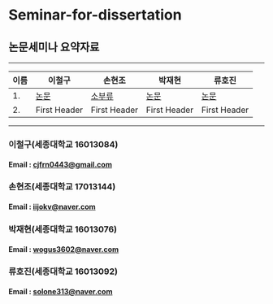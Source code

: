 # Seminar-for-dissertation

## 논문세미나 요약자료


------------------------------------------------------------------------------------------------------------------------------------------
|이름|        이철구     |       손현조     |      박재현       |      류호진         |
|---| --------------------- | --------------------- | --------------------- | --------------------- |
|1.|      [논문](CheolGu/)     |     [소부류](Hyeoncho/소부류.pptx)     |     [논문](JaeHyun/a.txt)     |     [논문](hojin/a.txt)      |
|2.|     First Header      |     First Header      |     First Header      |     First Header      |
 
------------------------------------------------------------------------------------------------------------------------------------------
 
 ### 이철구(세종대학교 16013084)
  #### Email : cjfrn0443@gmail.com
  
 ### 손현조(세종대학교 17013144)
  #### Email : iijokv@naver.com
  
 ### 박재현(세종대학교 16013076)
 #### Email : wogus3602@naver.com
  
 ### 류호진(세종대학교 16013092)
 #### Email : solone313@naver.com
